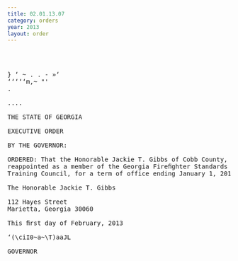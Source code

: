 ```yaml
---
title: 02.01.13.07
category: orders
year: 2013
layout: order
---
```


<pre>  
 

} ‘ ~ . . - »‘
‘‘‘‘‘m,~ "'
.

....

THE STATE OF GEORGIA

EXECUTIVE ORDER

BY THE GOVERNOR:

ORDERED: That the Honorable Jackie T. Gibbs of Cobb County, Georgia, is
reappointed as a member of the Georgia Fireﬁghter Standards and
Training Council, for a term of office ending January 1, 2016.

The Honorable Jackie T. Gibbs

112 Hayes Street
Marietta, Georgia 30060

This ﬁrst day of February, 2013

‘(\ciI0~a~\T)aaJL

GOVERNOR

</pre>
